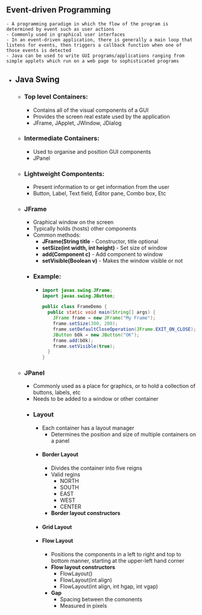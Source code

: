 ## Event-driven Programming
	- A programming paradigm in which the flow of the program is determined by event such as user actions
	- Commonly used in graphical user interfaces
	- In an event-driven application, there is generally a main loop that listens for events, then triggers a callback function when one of those events is detected
	- Java can be used to write GUI programs/applications ranging from simple applets which run on a web page to sophisticated programs
- ## Java Swing
	- ### Top level Containers:
		- Contains all of the visual components of a GUI
		- Provides the screen real estate used by the application
		- JFrame, JApplet, JWindow, JDialog
	- ### Intermediate Containers:
		- Used to organise and position GUI components
		- JPanel
	- ### Lightweight Compontents:
		- Present information to or get information from the user
		- Button, Label, Text field, Editor pane, Combo box, Etc
	- ### JFrame
		- Graphical window on the screen
		- Typically holds (hosts) other components
		- Common methods:
			- **JFrame(String title** - Constructor, title optional
			- **setSize(int width, int height)** - Set size of window
			- **add(Component c)** - Add component to window
			- **setVisible(Boolean v)** - Makes the window visible or not
		- ### Example:
			- ```java
			  import javax.swing.JFrame;
			  import javax.swing.JButton;
			  
			  public class FrameDemo {
			    public static void main(String[] args) {
			      JFrame frame = new JFrame("My Frame");
			      frame.setSize(300, 200);
			      frame.setDefaultCloseOperation(JFrame.EXIT_ON_CLOSE);
			      JButton bOk = new JButton("OK");
			      frame.add(bOk);
			      frame.setVisible(true);
			    }
			  }
			  ```
	- ### JPanel
		- Commonly used as a place for graphics, or to hold a collection of buttons, labels, etc
		- Needs to be added to a window or other container
		- ### Layout
			- Each container has a layout manager
				- Determines the position and size of multiple containers on a panel
			- #### Border Layout
				- Divides the container into five reigns
				- Valid regins
					- NORTH
					- SOUTH
					- EAST
					- WEST
					- CENTER
				- **Border layout constructors**
			- #### Grid Layout
			- #### Flow Layout
				- Positions the components in a left to right and top to bottom manner, starting at the upper-left hand corner
				- **Flow layout constructors**
					- FlowLayout()
					- FlowLayout(int align)
					- FlowLayout(int align, int hgap, int vgap)
				- **Gap**
					- Spacing between the comonents
					- Measured in pixels